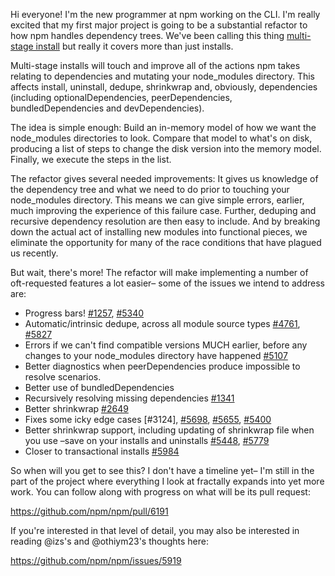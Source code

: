 Hi everyone! I'm the new programmer at npm working on the CLI. I'm really
excited that my first major project is going to be a substantial refactor to
how npm handles dependency trees.  We've been calling this thing
[multi-stage install] but really it covers more than just installs.

[multi-stage install]: https://github.com/npm/npm/milestones/multi-stage%20install

Multi-stage installs will touch and improve all of the actions npm takes
relating to dependencies and mutating your node_modules directory.  This
affects install, uninstall, dedupe, shrinkwrap and, obviously, dependencies
(including optionalDependencies, peerDependencies, bundledDependencies and
devDependencies).

The idea is simple enough: Build an in-memory model of how we want the
node_modules directories to look.  Compare that model to what's on disk,
producing a list of steps to change the disk version into the memory model.
Finally, we execute the steps in the list.

The refactor gives several needed improvements: It gives us knowledge of the
dependency tree and what we need to do prior to touching your node_modules
directory.  This means we can give simple errors, earlier, much improving
the experience of this failure case.  Further, deduping and recursive
dependency resolution are then easy to include.  And by breaking down the
actual act of installing new modules into functional pieces, we eliminate
the opportunity for many of the race conditions that have plagued us
recently.

But wait, there's more! The refactor will make implementing a number of
oft-requested features a lot easier– some of the issues we intend to address
are:

* Progress bars! [#1257], [#5340]
* Automatic/intrinsic dedupe, across all module source types [#4761], [#5827]
* Errors if we can't find compatible versions MUCH earlier, before any changes
  to your node_modules directory have happened [#5107]
* Better diagnostics when peerDependencies produce impossible to resolve scenarios.
* Better use of bundledDependencies
* Recursively resolving missing dependencies [#1341]
* Better shrinkwrap [#2649]
* Fixes some icky edge cases [#3124], [#5698], [#5655], [#5400]
* Better shrinkwrap support, including updating of shrinkwrap file when you use
  –save on your installs and uninstalls [#5448], [#5779]
* Closer to transactional installs [#5984]

[#1257]: https://github.com/npm/npm/issues/1257
[#1341]: https://github.com/npm/npm/issues/1341
[#2649]: https://github.com/npm/npm/issues/2649
[#4761]: https://github.com/npm/npm/issues/4761
[#5107]: https://github.com/npm/npm/issues/5107
[#5340]: https://github.com/npm/npm/issues/5340
[#5698]: https://github.com/npm/npm/issues/5698
[#5655]: https://github.com/npm/npm/issues/5655
[#5400]: https://github.com/npm/npm/issues/5400
[#5448]: https://github.com/npm/npm/issues/5448
[#5779]: https://github.com/npm/npm/issues/5779
[#5827]: https://github.com/npm/npm/issues/5827
[#5984]: https://github.com/npm/npm/issues/5984

So when will you get to see this? I don't have a timeline yet– I'm still in
the part of the project where everything I look at fractally expands into
yet more work.  You can follow along with progress on what will be its pull
request:

https://github.com/npm/npm/pull/6191

If you're interested in that level of detail, you may also be interested in
reading @izs's and @othiym23's thoughts here:

https://github.com/npm/npm/issues/5919

